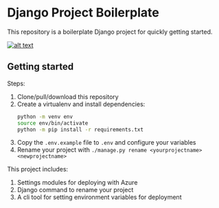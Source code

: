 # Django Project Boilerplate

This repository is a boilerplate Django project for quickly getting started.

[![alt text](https://github.com/justdjango/django_project_boilerplate/blob/master/thumbnail.png "Logo")](https://www.youtube.com/watch?v=GEogao-tUec)

## Getting started

Steps:

1. Clone/pull/download this repository
2. Create a virtualenv and install dependencies:
   ```bash
   python -m venv env
   source env/bin/activate
   python -m pip install -r requirements.txt
   ```
3. Copy the `.env.example` file to `.env` and configure your variables
4. Rename your project with `./manage.py rename <yourprojectname> <newprojectname>`

This project includes:

1. Settings modules for deploying with Azure
2. Django command to rename your project
3. A cli tool for setting environment variables for deployment
